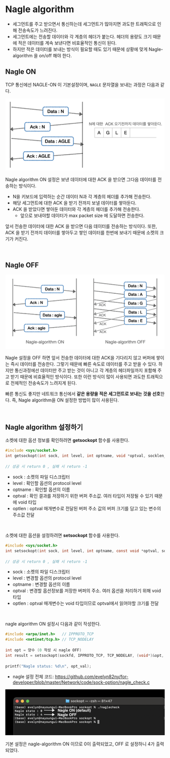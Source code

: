 # Nagle algorithm

- 세그먼트를 주고 받으면서 통신하는데 세그먼트가 많아지면 과도한 트래픽으로 인해 전송속도가 느려진다.
- 세그먼트에는 전송할 데이터와 각 계층의 헤더가 붙는다. 헤더의 용량도 크기 때문에 적은 데이터를 계속 보낸다면 비효율적인 통신이 된다.
- 하지만 적은 데이터를 보내는 방식이 필요할 때도 있기 때문에 상황에 맞게 Nagle-algorithm 을 on/off 해야 한다.

## Nagle ON

TCP 통신에선 NAGLE-ON 이 기본설정이며, ```NAGLE``` 문자열을 보내는 과정은 다음과 같다.<br>

![png](/Network/_img/nagle_algorithm.png)

Nagle algorithm ON 설정은 보낸 데이터에 대한 ACK 을 받으면 그다음 데이터를 전송하는 방식이다.<br>

- N을 키보드에 입력하는 순간 데이터 N과 각 계층의 헤더를 추가해 전송한다.
- 해당 세그먼트에 대한 ACK 을 받기 전까지 보낼 데이터를 쌓아둔다.
- ACK 을 받았다면 쌓아둔 데이터와 각 계층의 헤더를 추가해 전송한다.
  - 앞으로 보내야할 데이터가 max packet size 에 도달하면 전송한다.

앞서 전송한 데이터에 대한 ACK 을 받으면 다음 데이터를 전송하는 방식이다. 또한, ACK 을 받기 전까지 데이터를 쌓아두고 쌓인 데이터를 한번에 보내기 때문에 소켓의 크기가 커진다.

<br>

## Nagle OFF

![png](/Network/_img/nagle_on_off.png)

Nagle 설정을 OFF 하면 앞서 전송한 데이터에 대한 ACK을 기다리지 않고 버퍼에 쌓이는 즉시 데이터를 전송한다. 그렇기 때문에 빠른 속도로 데이터를 주고 받을 수 있다. 하지만 통신과정에선 데이터만 주고 받는 것이 아니고 각 계층의 헤더파일까지 포함해 주고 받기 때문에 비효율적인 방식이다. 또한 이런 방식이 많이 사용되면 과도한 트래픽으로 전체적인 전송속도가 느려지게 된다.<br>

빠른 통신도 좋지만 네트워크 통신에서 **같은 용량을 적은 세그먼트로 보내는 것을 선호**한다. 즉, Nagle algorithm을 ON 설정한 방법이 많이 사용된다.

<br>

## Nagle algorithm 설정하기

소켓에 대한 옵션 정보를 확인하려면 **getsockopt** 함수를 사용한다.

```c
#include <sys/socket.h>
int getsockopt(int sock, int level, int optname, void *optval, socklen_t *optlen);

// 성공 시 return 0 , 실패 시 return -1
```

- sock : 소켓의 파일 디스크립터
- level : 확인할 옵션의 protocol level
- optname : 확인할 옵션의 이름
- optval : 확인 결과를 저장하기 위한 버퍼 주소값. 여러 타입이 저장될 수 있기 때문에 void 타입
- optlen : optval 매개변수로 전달된 버퍼 주소 값의 버퍼 크기를 담고 있는 변수의 주소값 전달

<br>

소켓에 대한 옵션을 설정하려면 **setsockopt** 함수를 사용한다.
```c
#include <sys/socket.h>
int setsockopt(int sock, int level, int optname, const void *optval, socklen_t optlen);

// 성공 시 return 0 , 실패 시 return -1
```
- sock : 소켓의 파일 디스크립터
- level : 변경할 옵션의 protocol level
- optname : 변경할 옵션의 이름
- optval : 변경할 옵션정보를 저장한 버퍼의 주소. 여러 옵션을 처리하기 위해 void 타입
- optlen : optval 매개변수는 void 타입이므로 optval에서 읽어야할 크기를 전달

<br>

nagle algorithm ON 설정시 다음과 같이 작성한다.

```c
#include <arpa/inet.h>   // IPPROTO_TCP
#include <netinet/tcp.h> // TCP_NODELAY

int opt = 양수 (0 작성 시 nagle OFF)
int result = setsockopt(sockfd, IPPROTO_TCP, TCP_NODELAY, (void*)&opt, sizeof(opt));

printf("Nagle status: %d\n", opt_val);
```
- nagle 설정 전체 코드: https://github.com/evelyn82ny/for-developer/blob/master/Network/code/sock-option/nagle_check.c

![png](/Network/_img/nagle_result.png)

기본 설정은 nagle-algorithm ON 이므로 0이 출력되었고, OFF 로 설정하니 4가 출력되었다.
